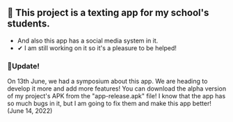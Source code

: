 ## 💬 This project is a texting app for my school's students.
- And also this app has a social media system in it.
- ✔ I am still working on it so it's a pleasure to be helped!
### 📌Update!
On 13th June, we had a symposium about this app. We are heading to develop it more and add more features! You can download the alpha version of my project's APK from the "app-release.apk" file! I know that the app has so much bugs in it, but I am going to fix them and make this app better! (June 14, 2022)
